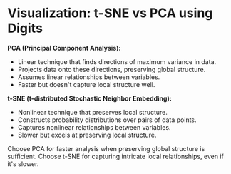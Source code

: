 # Visualization: t-SNE vs PCA using Digits

**PCA (Principal Component Analysis):**
- Linear technique that finds directions of maximum variance in data.
- Projects data onto these directions, preserving global structure.
- Assumes linear relationships between variables.
- Faster but doesn't capture local structure well.

**t-SNE (t-distributed Stochastic Neighbor Embedding):**
- Nonlinear technique that preserves local structure.
- Constructs probability distributions over pairs of data points.
- Captures nonlinear relationships between variables.
- Slower but excels at preserving local structure.

Choose PCA for faster analysis when preserving global structure is sufficient. Choose t-SNE for capturing intricate local relationships, even if it's slower.
